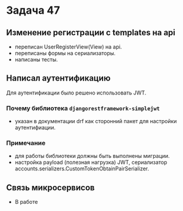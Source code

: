 # Задача 47

## Изменение регистрации с templates на api

- переписан UserRegisterView(View) на api.
- переписаны формы на сериализаторы.
- написаны тесты.

## Написал аутентификацию
Для аутентификации было решено использовать JWT.


### Почему библиотека `djangorestframework-simplejwt` 

- указан в документации drf как сторонний пакет для настройки аутентифиации.

### Примечание

- для работы библиотеки должны быть выполнены миграции.
- настройка payload (полезная нагрузка) JWT, сериализатор accounts.serializers.CustomTokenObtainPairSerializer.


## Связь микросервисов

- В работе
